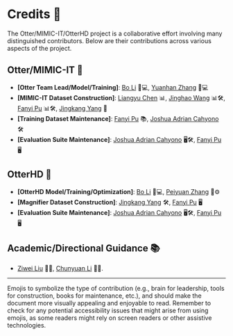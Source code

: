# Credits 🌟

The Otter/MIMIC-IT/OtterHD project is a collaborative effort involving many distinguished contributors. Below are their contributions across various aspects of the project.

## Otter/MIMIC-IT 🚀
- **[Otter Team Lead/Model/Training]**: [Bo Li](https://brianboli.com/) 🧠💻, [Yuanhan Zhang](https://zhangyuanhan-ai.github.io/) 🧠💻
- **[MIMIC-IT Dataset Construction]**: [Liangyu Chen](https://cliangyu.com/) 📊, [Jinghao Wang](https://king159.github.io/) 📊🛠️, [Fanyi Pu](https://pufanyi.github.io/) 📊🛠️, [Jingkang Yang](https://jingkang50.github.io/) 📝
- **[Training Dataset Maintenance]**: [Fanyi Pu](https://pufanyi.github.io/) 📚, [Joshua Adrian Cahyono](https://www.linkedin.com/in/joshua-adrian-cahyono-5230b814b/?originalSubdomain=sg) 🛠️
- **[Evaluation Suite Maintenance]**: [Joshua Adrian Cahyono](https://www.linkedin.com/in/joshua-adrian-cahyono-5230b814b/?originalSubdomain=sg) 🖥️🛠️, [Fanyi Pu](https://pufanyi.github.io/) 🖥️

## OtterHD 🎥
- **[OtterHD Model/Training/Optimization]**: [Bo Li](https://brianboli.com/) 🧠💻, [Peiyuan Zhang](https://www.linkedin.com/in/lance-peiyuan-zhang-5b2886194/?originalSubdomain=sg) 🧠⚙️
- **[Magnifier Dataset Construction]**: [Jingkang Yang](https://jingkang50.github.io/) 🛠️, [Fanyi Pu](https://pufanyi.github.io/) 🖥️
- **[Evaluation Suite Maintenance]**: [Joshua Adrian Cahyono](https://www.linkedin.com/in/joshua-adrian-cahyono-5230b814b/?originalSubdomain=sg) 🖥️🛠️, [Fanyi Pu](https://pufanyi.github.io/) 🖥️

## Academic/Directional Guidance 📚
- [Ziwei Liu](https://liuziwei7.github.io/) 👨‍🏫, [Chunyuan Li](https://chunyuan.li/) 👨‍🏫.

---

Emojis to symbolize the type of contribution (e.g., brain for leadership, tools for construction, books for maintenance, etc.), and should make the document more visually appealing and enjoyable to read. Remember to check for any potential accessibility issues that might arise from using emojis, as some readers might rely on screen readers or other assistive technologies.
